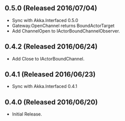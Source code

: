 ## 0.5.0 (Released 2016/07/04)

* Sync with Akka.Interfaced 0.5.0
* Gateway.OpenChannel returns BoundActorTarget
* Add ChannelOpen to IActorBoundChannelObserver.

## 0.4.2 (Released 2016/06/24)

* Add Close to IActorBoundChannel.

## 0.4.1 (Released 2016/06/23)

* Sync with Akka.Interfaced 0.4.1

## 0.4.0 (Released 2016/06/20)

* Initial Release.